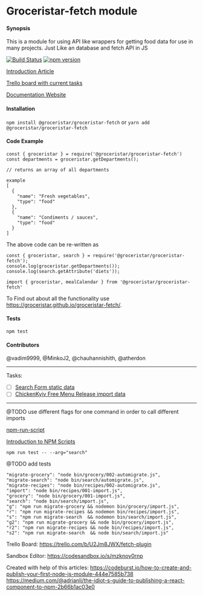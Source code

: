 # Groceristar-fetch module
    
#### Synopsis
  This is a module for using API like wrappers for getting food data for use in many projects. Just Like an database and fetch API in JS
    
[![Build Status](https://travis-ci.org/GroceriStar/groceristar-fetch.svg?branch=master)](https://travis-ci.org/GroceriStar/groceristar-fetch)
[![npm version](https://badge.fury.io/js/%40groceristar%2Fgroceristar-fetch.svg)](https://badge.fury.io/js/%40groceristar%2Fgroceristar-fetch)


<!-- 
![Alt Text](https://github.com/GroceriStar/creative/blob/master/app-video/fetch-inside.gif)/ 
-->

[Introduction Article](https://medium.com/groceristar/groceristar-fetch-small-module-that-weve-created-8b4a62bd5d7b)

[Trello board with current tasks](https://trello.com/b/U2Jm8JWX/fetch-plugin)

[Documentation Website](https://groceristar.github.io/groceristar-fetch/)


#### Installation

`npm install @groceristar/groceristar-fetch`
or
`yarn add @groceristar/groceristar-fetch`




#### Code Example

```
const { groceristar } = require('@groceristar/groceristar-fetch')
const departments = groceristar.getDepartments();

// returns an array of all departments

example
[
  {
    "name": "Fresh vegetables",
    "type": "food"
  },
  {
    "name": "Condiments / sauces",
    "type": "food"
  }
]
```

The above code can be re-written as 
```
const { groceristar, search } = require('@groceristar/groceristar-fetch');
console.log(groceristar.getDepartments());
console.log(search.getAttribute('diets'));

import { groceristar, mealCalendar } from '@groceristar/groceristar-fetch'
```
To Find out about all the functionality use https://groceristar.github.io/groceristar-fetch/.

#### Tests

`npm test`


#### Contributors

@vadim9999, @MinkoJ2, @chauhannishith, @atherdon


---
Tasks:
- [ ] [Search Form static data](https://github.com/GroceriStar/static-data/issues/14)
- [ ] [ChickenKyiv Free Menu Release import data](https://github.com/GroceriStar/static-data/issues/10)
---

@TODO use different flags for one command in order to call different imports

[npm-run-script](https://docs.npmjs.com/cli/run-script)

[Introduction to NPM Scripts](https://medium.freecodecamp.org/introduction-to-npm-scripts-1dbb2ae01633)

```npm run test -- --arg="search"```

@TODO add tests

```
"migrate-grocery": "node bin/grocery/002-automigrate.js",
"migrate-search": "node bin/search/automigrate.js",
"migrate-recipes": "node bin/recipes/002-automigrate.js",
"import": "node bin/recipes/001-import.js",
"grocery": "node bin/grocery/001-import.js",
"search": "node bin/search/import.js",
"g": "npm run migrate-grocery && nodemon bin/grocery/import.js",
"r": "npm run migrate-recipes && nodemon bin/recipes/import.js",
"s": "npm run migrate-search  && nodemon bin/search/import.js",
"g2": "npm run migrate-grocery && node bin/grocery/import.js",
"r2": "npm run migrate-recipes && node bin/recipes/import.js",
"s2": "npm run migrate-search  && node bin/search/import.js"
```


Trello Board: https://trello.com/b/U2Jm8JWX/fetch-plugin

Sandbox Editor: https://codesandbox.io/s/mzknoy0rnp

Created with help of this articles:
https://codeburst.io/how-to-create-and-publish-your-first-node-js-module-444e7585b738
https://medium.com/@adrianli/the-idiot-s-guide-to-publishing-a-react-component-to-npm-2b66b1ac03e0
